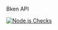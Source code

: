 Bken API

[![Node.js Checks](https://github.com/bkenio/api/actions/workflows/checks.yml/badge.svg)](https://github.com/bkenio/api/actions/workflows/checks.yml)
